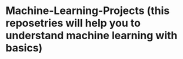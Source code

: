 # Machine-Learning-Projects (this reposetries will help you to understand machine learning with basics)
